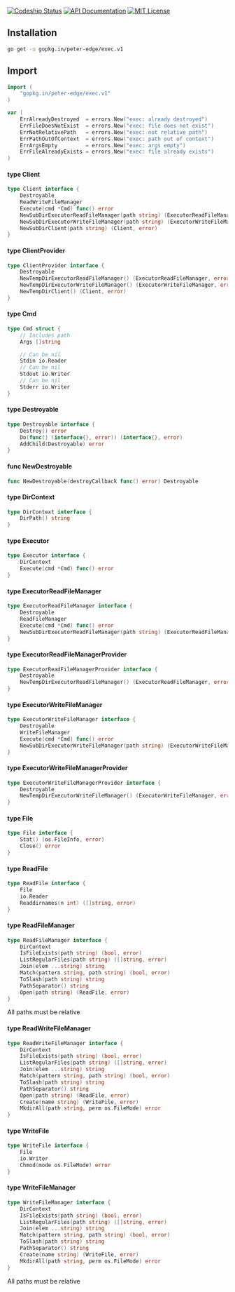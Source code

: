 [![Codeship Status](http://img.shields.io/codeship/34b974b0-6dfa-0132-51b4-66f2bf861e14/master.svg?style=flat-square)](https://codeship.com/projects/57533)
[![API Documentation](http://img.shields.io/badge/api-Godoc-blue.svg?style=flat-square)](https://godoc.org/github.com/peter-edge/exec)
[![MIT License](http://img.shields.io/badge/license-MIT-blue.svg?style=flat-square)](https://github.com/peter-edge/exec/blob/master/LICENSE)

## Installation
```bash
go get -u gopkg.in/peter-edge/exec.v1
```

## Import
```go
import (
    "gopkg.in/peter-edge/exec.v1"
)
```


```go
var (
	ErrAlreadyDestroyed  = errors.New("exec: already destroyed")
	ErrFileDoesNotExist  = errors.New("exec: file does not exist")
	ErrNotRelativePath   = errors.New("exec: not relative path")
	ErrPathOutOfContext  = errors.New("exec: path out of context")
	ErrArgsEmpty         = errors.New("exec: args empty")
	ErrFileAlreadyExists = errors.New("exec: file already exists")
)
```

#### type Client

```go
type Client interface {
	Destroyable
	ReadWriteFileManager
	Execute(cmd *Cmd) func() error
	NewSubDirExecutorReadFileManager(path string) (ExecutorReadFileManager, error)
	NewSubDirExecutorWriteFileManager(path string) (ExecutorWriteFileManager, error)
	NewSubDirClient(path string) (Client, error)
}
```


#### type ClientProvider

```go
type ClientProvider interface {
	Destroyable
	NewTempDirExecutorReadFileManager() (ExecutorReadFileManager, error)
	NewTempDirExecutorWriteFileManager() (ExecutorWriteFileManager, error)
	NewTempDirClient() (Client, error)
}
```


#### type Cmd

```go
type Cmd struct {
	// Includes path
	Args []string

	// Can be nil
	Stdin io.Reader
	// Can be nil
	Stdout io.Writer
	// Can be nil
	Stderr io.Writer
}
```


#### type Destroyable

```go
type Destroyable interface {
	Destroy() error
	Do(func() (interface{}, error)) (interface{}, error)
	AddChild(Destroyable) error
}
```


#### func  NewDestroyable

```go
func NewDestroyable(destroyCallback func() error) Destroyable
```

#### type DirContext

```go
type DirContext interface {
	DirPath() string
}
```


#### type Executor

```go
type Executor interface {
	DirContext
	Execute(cmd *Cmd) func() error
}
```


#### type ExecutorReadFileManager

```go
type ExecutorReadFileManager interface {
	Destroyable
	ReadFileManager
	Execute(cmd *Cmd) func() error
	NewSubDirExecutorReadFileManager(path string) (ExecutorReadFileManager, error)
}
```


#### type ExecutorReadFileManagerProvider

```go
type ExecutorReadFileManagerProvider interface {
	Destroyable
	NewTempDirExecutorReadFileManager() (ExecutorReadFileManager, error)
}
```


#### type ExecutorWriteFileManager

```go
type ExecutorWriteFileManager interface {
	Destroyable
	WriteFileManager
	Execute(cmd *Cmd) func() error
	NewSubDirExecutorWriteFileManager(path string) (ExecutorWriteFileManager, error)
}
```


#### type ExecutorWriteFileManagerProvider

```go
type ExecutorWriteFileManagerProvider interface {
	Destroyable
	NewTempDirExecutorWriteFileManager() (ExecutorWriteFileManager, error)
}
```


#### type File

```go
type File interface {
	Stat() (os.FileInfo, error)
	Close() error
}
```


#### type ReadFile

```go
type ReadFile interface {
	File
	io.Reader
	Readdirnames(n int) ([]string, error)
}
```


#### type ReadFileManager

```go
type ReadFileManager interface {
	DirContext
	IsFileExists(path string) (bool, error)
	ListRegularFiles(path string) ([]string, error)
	Join(elem ...string) string
	Match(pattern string, path string) (bool, error)
	ToSlash(path string) string
	PathSeparator() string
	Open(path string) (ReadFile, error)
}
```

All paths must be relative

#### type ReadWriteFileManager

```go
type ReadWriteFileManager interface {
	DirContext
	IsFileExists(path string) (bool, error)
	ListRegularFiles(path string) ([]string, error)
	Join(elem ...string) string
	Match(pattern string, path string) (bool, error)
	ToSlash(path string) string
	PathSeparator() string
	Open(path string) (ReadFile, error)
	Create(name string) (WriteFile, error)
	MkdirAll(path string, perm os.FileMode) error
}
```


#### type WriteFile

```go
type WriteFile interface {
	File
	io.Writer
	Chmod(mode os.FileMode) error
}
```


#### type WriteFileManager

```go
type WriteFileManager interface {
	DirContext
	IsFileExists(path string) (bool, error)
	ListRegularFiles(path string) ([]string, error)
	Join(elem ...string) string
	Match(pattern string, path string) (bool, error)
	ToSlash(path string) string
	PathSeparator() string
	Create(name string) (WriteFile, error)
	MkdirAll(path string, perm os.FileMode) error
}
```

All paths must be relative
